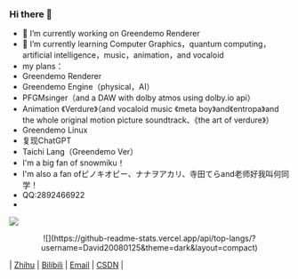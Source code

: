 ### Hi there 👋

<!--
**David20080125/David20080125** is a ✨ _special_ ✨ repository because its `README.md` (this file) appears on your GitHub profile.

Here are some ideas to get you started:

🔭 I’m currently working on Greendemo Renderer
🌱 I’m currently learning Computer Graphics，quantum computing，artificial intelligence，music，animation，and vocaloid 
- 👯 I’m looking to collaborate on ...
- 🤔 I’m looking for help with ...
- 💬 Ask me about ...
- 📫 How to reach me: ...
- 😄 Pronouns: ...
- ⚡ Fun fact: ...
-->
- 🔭 I’m currently working on Greendemo Renderer
- 🌱 I’m currently learning Computer Graphics，quantum computing，artificial intelligence，music，animation，and vocaloid 
- my plans：
- Greendemo Renderer
- Greendemo Engine（physical，AI）
- PFGMsinger（and a DAW with dolby atmos using dolby.io api）
- Animation 《Verdure》（and vocaloid music 《meta boy》and《entropa》and the whole original motion picture soundtrack、《the art of verdure》）
- Greendemo Linux
- 复现ChatGPT
- Taichi Lang（Greendemo Ver）
- I'm a big fan of snowmiku！
- I'm also a fan ofピノキオピー、ナナヲアカリ、寺田てらand老师好我叫何同学！
- QQ:2892466922
-

![](https://github-readme-stats.vercel.app/api?username=David20080125&show_icons=true&theme=dark&count_private=true)
<p align="center"> 
![](https://github-readme-stats.vercel.app/api/top-langs/?username=David20080125&theme=dark&layout=compact)

| 
<a href="https://www.zhihu.com/people/b8e59c8be41a29875c2e26dbd5b7c4a7" target="_blank">Zhihu</a> | 
<a href="https://space.bilibili.com/1935917667" target="_blank">Bilibili</a> |
<a href="mailto:davidqiuhr@outlook.com" target="_blank">Email</a> |
<a href="https://blog.csdn.net/DavidMEMZ?spm=1000.2115.3001.5343" target="_blank">CSDN</a> |
</p>
